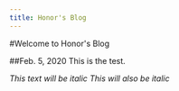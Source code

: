 ```yaml
---
title: Honor's Blog
---
```


#Welcome to Honor's Blog

##Feb. 5, 2020
This is the test.

*This text will be italic*
_This will also be italic_
